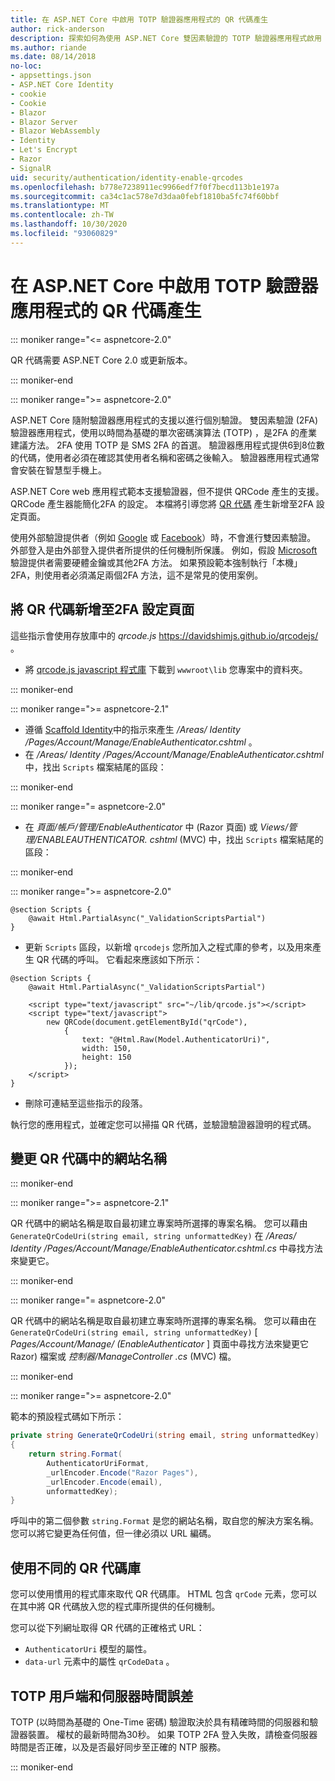 ```yaml
---
title: 在 ASP.NET Core 中啟用 TOTP 驗證器應用程式的 QR 代碼產生
author: rick-anderson
description: 探索如何為使用 ASP.NET Core 雙因素驗證的 TOTP 驗證器應用程式啟用 QR 代碼產生。
ms.author: riande
ms.date: 08/14/2018
no-loc:
- appsettings.json
- ASP.NET Core Identity
- cookie
- Cookie
- Blazor
- Blazor Server
- Blazor WebAssembly
- Identity
- Let's Encrypt
- Razor
- SignalR
uid: security/authentication/identity-enable-qrcodes
ms.openlocfilehash: b778e7238911ec9966edf7f0f7becd113b1e197a
ms.sourcegitcommit: ca34c1ac578e7d3daa0febf1810ba5fc74f60bbf
ms.translationtype: MT
ms.contentlocale: zh-TW
ms.lasthandoff: 10/30/2020
ms.locfileid: "93060829"
---
```

# <a name="enable-qr-code-generation-for-totp-authenticator-apps-in-aspnet-core"></a>在 ASP.NET Core 中啟用 TOTP 驗證器應用程式的 QR 代碼產生

::: moniker range="<= aspnetcore-2.0"

QR 代碼需要 ASP.NET Core 2.0 或更新版本。

::: moniker-end

::: moniker range=">= aspnetcore-2.0"

ASP.NET Core 隨附驗證器應用程式的支援以進行個別驗證。 雙因素驗證 (2FA) 驗證器應用程式，使用以時間為基礎的單次密碼演算法 (TOTP) ，是2FA 的產業建議方法。 2FA 使用 TOTP 是 SMS 2FA 的首選。 驗證器應用程式提供6到8位數的代碼，使用者必須在確認其使用者名稱和密碼之後輸入。 驗證器應用程式通常會安裝在智慧型手機上。

ASP.NET Core web 應用程式範本支援驗證器，但不提供 QRCode 產生的支援。 QRCode 產生器能簡化2FA 的設定。 本檔將引導您將 [QR 代碼](https://wikipedia.org/wiki/QR_code) 產生新增至2FA 設定頁面。

使用外部驗證提供者（例如 [Google](xref:security/authentication/google-logins) 或 [Facebook](xref:security/authentication/facebook-logins)）時，不會進行雙因素驗證。 外部登入是由外部登入提供者所提供的任何機制所保護。 例如，假設 [Microsoft](xref:security/authentication/microsoft-logins) 驗證提供者需要硬體金鑰或其他2FA 方法。 如果預設範本強制執行「本機」2FA，則使用者必須滿足兩個2FA 方法，這不是常見的使用案例。

## <a name="adding-qr-codes-to-the-2fa-configuration-page"></a>將 QR 代碼新增至2FA 設定頁面

這些指示會使用存放庫中的 *qrcode.js* https://davidshimjs.github.io/qrcodejs/ 。

* 將 [qrcode.js javascript 程式庫](https://davidshimjs.github.io/qrcodejs/) 下載到 `wwwroot\lib` 您專案中的資料夾。

::: moniker-end

::: moniker range=">= aspnetcore-2.1"

* 遵循 [Scaffold Identity](xref:security/authentication/scaffold-identity)中的指示來產生 */Areas/ Identity /Pages/Account/Manage/EnableAuthenticator.cshtml* 。
* 在 */Areas/ Identity /Pages/Account/Manage/EnableAuthenticator.cshtml* 中，找出 `Scripts` 檔案結尾的區段：

::: moniker-end

::: moniker range="= aspnetcore-2.0"

* 在 *頁面/帳戶/管理/EnableAuthenticator* 中 (Razor 頁面) 或 *Views/管理/ENABLEAUTHENTICATOR. cshtml* (MVC) 中，找出 `Scripts` 檔案結尾的區段：

::: moniker-end

::: moniker range=">= aspnetcore-2.0"

```cshtml
@section Scripts {
    @await Html.PartialAsync("_ValidationScriptsPartial")
}
```

* 更新 `Scripts` 區段，以新增 `qrcodejs` 您所加入之程式庫的參考，以及用來產生 QR 代碼的呼叫。 它看起來應該如下所示：

```cshtml
@section Scripts {
    @await Html.PartialAsync("_ValidationScriptsPartial")

    <script type="text/javascript" src="~/lib/qrcode.js"></script>
    <script type="text/javascript">
        new QRCode(document.getElementById("qrCode"),
            {
                text: "@Html.Raw(Model.AuthenticatorUri)",
                width: 150,
                height: 150
            });
    </script>
}
```

* 刪除可連結至這些指示的段落。

執行您的應用程式，並確定您可以掃描 QR 代碼，並驗證驗證器證明的程式碼。

## <a name="change-the-site-name-in-the-qr-code"></a>變更 QR 代碼中的網站名稱

::: moniker-end

::: moniker range=">= aspnetcore-2.1"

QR 代碼中的網站名稱是取自最初建立專案時所選擇的專案名稱。 您可以藉由 `GenerateQrCodeUri(string email, string unformattedKey)` 在 */Areas/ Identity /Pages/Account/Manage/EnableAuthenticator.cshtml.cs* 中尋找方法來變更它。

::: moniker-end

::: moniker range="= aspnetcore-2.0"

QR 代碼中的網站名稱是取自最初建立專案時所選擇的專案名稱。 您可以藉由在 `GenerateQrCodeUri(string email, string unformattedKey)` [ *Pages/Account/Manage/ (EnableAuthenticator* ] 頁面中尋找方法來變更它 Razor) 檔案或 *控制器/ManageController .cs* (MVC) 檔。

::: moniker-end

::: moniker range=">= aspnetcore-2.0"

範本的預設程式碼如下所示：

```csharp
private string GenerateQrCodeUri(string email, string unformattedKey)
{
    return string.Format(
        AuthenticatorUriFormat,
        _urlEncoder.Encode("Razor Pages"),
        _urlEncoder.Encode(email),
        unformattedKey);
}
```

呼叫中的第二個參數 `string.Format` 是您的網站名稱，取自您的解決方案名稱。 您可以將它變更為任何值，但一律必須以 URL 編碼。

## <a name="using-a-different-qr-code-library"></a>使用不同的 QR 代碼庫

您可以使用慣用的程式庫來取代 QR 代碼庫。 HTML 包含 `qrCode` 元素，您可以在其中將 QR 代碼放入您的程式庫所提供的任何機制。

您可以從下列網址取得 QR 代碼的正確格式 URL：

* `AuthenticatorUri` 模型的屬性。
* `data-url` 元素中的屬性 `qrCodeData` 。

## <a name="totp-client-and-server-time-skew"></a>TOTP 用戶端和伺服器時間誤差

TOTP (以時間為基礎的 One-Time 密碼) 驗證取決於具有精確時間的伺服器和驗證器裝置。 權杖的最新時間為30秒。 如果 TOTP 2FA 登入失敗，請檢查伺服器時間是否正確，以及是否最好同步至正確的 NTP 服務。

::: moniker-end
